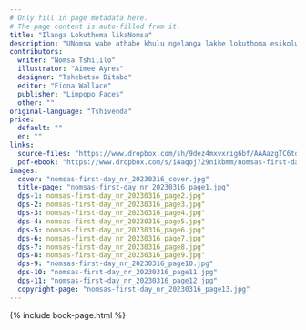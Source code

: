 ```yaml
---
# Only fill in page metadata here.
# The page content is auto-filled from it.
title: "Ilanga Lokuthoma likaNomsa"
description: "UNomsa wabe athabe khulu ngelanga lakhe lokuthoma esikolweni. Kodwana wathi nakahlangana noMusa, wafunda isifundo sakhe sokuthoma ngendlela engakalindeleki!"
contributors:
  writer: "Nomsa Tshililo"
  illustrator: "Aimee Ayres"
  designer: "Tshebetso Ditabo"
  editor: "Fiona Wallace"
  publisher: "Limpopo Faces"
  other: ""
original-language: "Tshivenda"
price:
  default: ""
  en: ""
links:
  source-files: "https://www.dropbox.com/sh/9dez4mxvxrig6bf/AAAazgTC6td7nH27TsaZh81La?dl=0"
  pdf-ebook: "https://www.dropbox.com/s/i4aqoj729nikbmm/nomsas-first-day_nr_20230316.pdf?dl=0"
images:
  cover: "nomsas-first-day_nr_20230316_cover.jpg"
  title-page: "nomsas-first-day_nr_20230316_page1.jpg"
  dps-1: nomsas-first-day_nr_20230316_page2.jpg"
  dps-2: nomsas-first-day_nr_20230316_page3.jpg"
  dps-3: nomsas-first-day_nr_20230316_page4.jpg"
  dps-4: nomsas-first-day_nr_20230316_page5.jpg"
  dps-5: nomsas-first-day_nr_20230316_page6.jpg"
  dps-6: nomsas-first-day_nr_20230316_page7.jpg"
  dps-7: nomsas-first-day_nr_20230316_page8.jpg"
  dps-8: nomsas-first-day_nr_20230316_page9.jpg"
  dps-9: "nomsas-first-day_nr_20230316_page10.jpg"
  dps-10: "nomsas-first-day_nr_20230316_page11.jpg"
  dps-11: "nomsas-first-day_nr_20230316_page12.jpg"
  copyright-page: "nomsas-first-day_nr_20230316_page13.jpg"
---
```


{% include book-page.html %}
